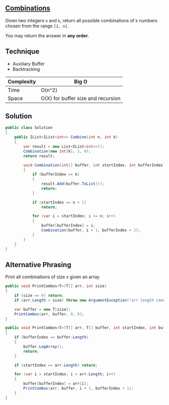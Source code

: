 ## [Combinations](https://leetcode.com/problems/combinations)

Given two integers `n` and `k`, return all possible combinations of `k` numbers chosen from the range `[1, n]`.

You may return the answer in **any order**.

## Technique

- Auxiliary Buffer
- Backtracking


| Complexity | Big O                              |
| ---------- | ---------------------------------- |
| Time       | O(n^2)                             |
| Space      | O(X) for buffer size and recursion |

## Solution

```csharp
public class Solution
{
    public IList<IList<int>> Combine(int n, int k)
    {
        var result = new List<IList<int>>();
        Combination(new int[k], 1, 0);
        return result;

        void Combination(int[] buffer, int startIndex, int bufferIndex)
        {
            if (bufferIndex == k)
            {
                result.Add(buffer.ToList());
                return;
            }

            if (startIndex == n + 1)
                return;

            for (var i = startIndex; i <= n; i++)
            {
                buffer[bufferIndex] = i;
                Combination(buffer, i + 1, bufferIndex + 1);
            }
        }
    }
}
```

## Alternative Phrasing

Print all combinations of size x given an array


```csharp
public void PrintCombos<T>(T[] arr, int size)
{
    if (size == 0) return;
    if (arr.Length < size) throw new ArgumentException("arr length cannot be less than the combination size");

    var buffer = new T[size];
    PrintCombos(arr, buffer, 0, 0);
}

public void PrintCombos<T>(T[] arr, T[] buffer, int startIndex, int bufferIndex)
{
    if (bufferIndex == buffer.Length)
    {
        buffer.LogArray();
        return;
    }

    if (startIndex == arr.Length) return;

    for (var i = startIndex; i < arr.Length; i++)
    {
        buffer[bufferIndex] = arr[i];
        PrintCombos(arr, buffer, i + 1, bufferIndex + 1);
    }
}
```
